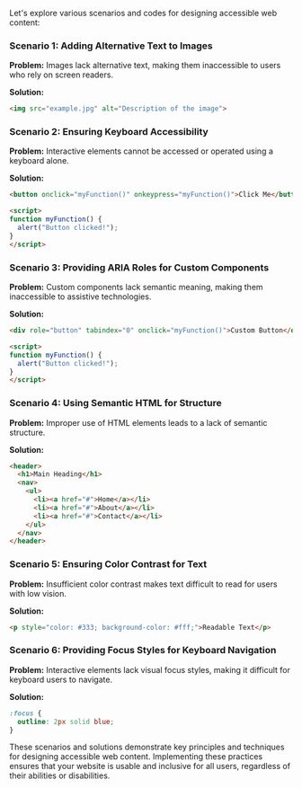 Let's explore various scenarios and codes for designing accessible web content:

### Scenario 1: Adding Alternative Text to Images

**Problem:** Images lack alternative text, making them inaccessible to users who rely on screen readers.

**Solution:**
```html
<img src="example.jpg" alt="Description of the image">
```

### Scenario 2: Ensuring Keyboard Accessibility

**Problem:** Interactive elements cannot be accessed or operated using a keyboard alone.

**Solution:**
```html
<button onclick="myFunction()" onkeypress="myFunction()">Click Me</button>

<script>
function myFunction() {
  alert("Button clicked!");
}
</script>
```

### Scenario 3: Providing ARIA Roles for Custom Components

**Problem:** Custom components lack semantic meaning, making them inaccessible to assistive technologies.

**Solution:**
```html
<div role="button" tabindex="0" onclick="myFunction()">Custom Button</div>

<script>
function myFunction() {
  alert("Button clicked!");
}
</script>
```

### Scenario 4: Using Semantic HTML for Structure

**Problem:** Improper use of HTML elements leads to a lack of semantic structure.

**Solution:**
```html
<header>
  <h1>Main Heading</h1>
  <nav>
    <ul>
      <li><a href="#">Home</a></li>
      <li><a href="#">About</a></li>
      <li><a href="#">Contact</a></li>
    </ul>
  </nav>
</header>
```

### Scenario 5: Ensuring Color Contrast for Text

**Problem:** Insufficient color contrast makes text difficult to read for users with low vision.

**Solution:**
```html
<p style="color: #333; background-color: #fff;">Readable Text</p>
```

### Scenario 6: Providing Focus Styles for Keyboard Navigation

**Problem:** Interactive elements lack visual focus styles, making it difficult for keyboard users to navigate.

**Solution:**
```css
:focus {
  outline: 2px solid blue;
}
```

These scenarios and solutions demonstrate key principles and techniques for designing accessible web content. 
Implementing these practices ensures that your website is usable and inclusive for all users, regardless of their abilities or disabilities.
